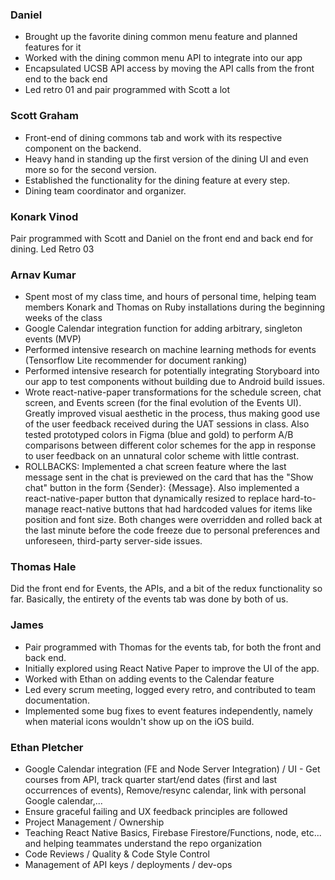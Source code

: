 ### Daniel

- Brought up the favorite dining common menu feature and planned features for it
- Worked with the dining common menu API to integrate into our app
- Encapsulated UCSB API access by moving the API calls from the front end to the back end
- Led retro 01 and pair programmed with Scott a lot


### Scott Graham
- Front-end of dining commons tab and work with its respective component on the backend.
- Heavy hand in standing up the first version of the dining UI and even more so for the second version.
- Established the functionality for the dining feature at every step.
- Dining team coordinator and organizer.  

### Konark Vinod
Pair programmed with Scott and Daniel on the front end and back end for dining. Led Retro 03


### Arnav Kumar
- Spent most of my class time, and hours of personal time, helping team members Konark and Thomas on Ruby installations during the beginning weeks of the class
- Google Calendar integration function for adding arbitrary, singleton events (MVP)
- Performed intensive research on machine learning methods for events (Tensorflow Lite recommender for document ranking)
- Performed intensive research for potentially integrating Storyboard into our app to test components without building due to Android build issues.
- Wrote react-native-paper transformations for the schedule screen, chat screen, and Events screen (for the final evolution of the Events UI). Greatly improved visual aesthetic in the process, thus making good use of the user feedback received during the UAT sessions in class. Also tested prototyped colors in Figma (blue and gold) to perform A/B comparisons between different color schemes for the app in response to user feedback on an unnatural color scheme with little contrast.
- ROLLBACKS: Implemented a chat screen feature where the last message sent in the chat is previewed on the card that has the "Show chat" button in the form {Sender}: {Message}. Also implemented a react-native-paper button that dynamically resized to replace hard-to-manage react-native buttons that had hardcoded values for items like position and font size. Both changes were overridden and rolled back at the last minute before the code freeze due to personal preferences and unforeseen, third-party server-side issues.

### Thomas Hale 
Did the front end for Events, the APIs, and a bit of the redux functionality so far. Basically, the entirety of the events tab was done by both of us.

### James

- Pair programmed with Thomas for the events tab, for both the front and back end.
- Initially explored using React Native Paper to improve the UI of the app.
- Worked with Ethan on adding events to the Calendar feature
- Led every scrum meeting, logged every retro, and contributed to team documentation.
- Implemented some bug fixes to event features independently, namely when material icons wouldn't show up on the iOS build.

### Ethan Pletcher

- Google Calendar integration (FE and Node Server Integration) / UI - Get courses from API, track quarter start/end dates (first and last occurrences of events), Remove/resync calendar, link with personal Google calendar,...
- Ensure graceful failing and UX feedback principles are followed
- Project Management / Ownership
- Teaching React Native Basics, Firebase Firestore/Functions, node, etc... and helping teammates understand the repo organization
- Code Reviews / Quality & Code Style Control
- Management of API keys / deployments / dev-ops
